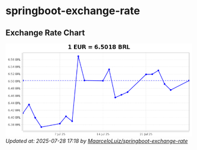 # springboot-exchange-rate

<!-- EXCHANGE-RATE-START -->
## Exchange Rate Chart

![Exchange Rate Chart](charts/chart.png)*Updated at: 2025-07-28 17:18 by [MaarceloLuiz/springboot-exchange-rate](https://github.com/MaarceloLuiz/springboot-exchange-rate)*


<!-- EXCHANGE-RATE-END -->